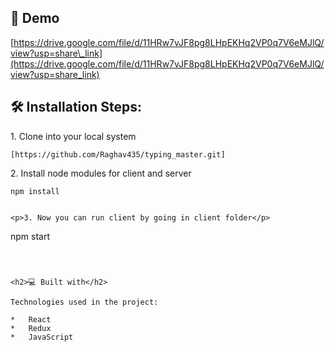 <h2>🚀 Demo</h2>

[https://drive.google.com/file/d/11HRw7vJF8pg8LHpEKHq2VP0q7V6eMJlQ/view?usp=share\_link](https://drive.google.com/file/d/11HRw7vJF8pg8LHpEKHq2VP0q7V6eMJlQ/view?usp=share_link)

<h2>🛠️ Installation Steps:</h2>

<p>1. Clone into your local system</p>

```
[https://github.com/Raghav435/typing_master.git]
```

<p>2. Install node modules for client and server</p>

```
npm install
```

```

<p>3. Now you can run client by going in client folder</p>

```
npm start
```

  
  
<h2>💻 Built with</h2>

Technologies used in the project:

*   React
*   Redux
*   JavaScript

